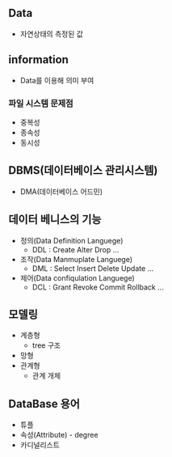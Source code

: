 ## Data
- 자연상태의 측정된 값
## information
- Data를 이용해 의미 부여
### 파일 시스템 문제점
- 중복성
- 종속성
- 동시성
## DBMS(데이터베이스 관리시스템)
- DMA(데이터베이스 어드민)
## 데이터 베니스의 기능
- 정의(Data Definition Languege)
  - DDL : Create Alter Drop ...
- 조작(Data Manmuplate Languege)
  - DML : Select Insert Delete Update ...
- 제어(Data confiqulation Languege)
  - DCL : Grant Revoke Commit Rollback ...
## 모델링
- 계층형 
  - tree 구조
- 망형
- 관계형
  - 관계 개체
## DataBase 용어
- 튜플
- 속성(Attribute) - degree
- 카디널리스트
